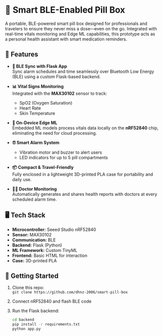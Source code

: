 # 💊 Smart BLE-Enabled Pill Box

A portable, BLE-powered smart pill box designed for professionals and travelers to ensure they never miss a dose—even on the go. Integrated with real-time vitals monitoring and Edge ML capabilities, this prototype acts as a personal health assistant with smart medication reminders.

## 🔧 Features

- **📱 BLE Sync with Flask App**  
  Sync alarm schedules and time seamlessly over Bluetooth Low Energy (BLE) using a custom Flask-based backend.

- **📊 Vital Signs Monitoring**  
  Integrated with the **MAX30102** sensor to track:
  - SpO2 (Oxygen Saturation)
  - Heart Rate
  - Skin Temperature

- **🧠 On-Device Edge ML**  
  Embedded ML models process vitals data locally on the **nRF52840** chip, eliminating the need for cloud processing.

- **⏰ Smart Alarm System**  
  - Vibration motor and buzzer to alert users
  - LED indicators for up to 5 pill compartments

- **📦 Compact & Travel-Friendly**  
  Fully enclosed in a lightweight 3D-printed PLA case for portability and daily use.

- **👩‍⚕️ Doctor Monitoring**  
  Automatically generates and shares health reports with doctors at every scheduled alarm time.

## 🖥️ Tech Stack

- **Microcontroller:** Seeed Studio nRF52840
- **Sensor:** MAX30102
- **Communication:** BLE
- **Backend:** Flask (Python)
- **ML Framework:** Custom TinyML
- **Frontend:** Basic HTML for interaction
- **Case:** 3D-printed PLA


## 🚀 Getting Started

1. Clone this repo:  
   `git clone https://github.com/dhnz-2006/smart-pill-box`

2. Connect nRF52840 and flash BLE code

3. Run the Flask backend:  
   ```bash
   cd backend
   pip install -r requirements.txt
   python app.py
